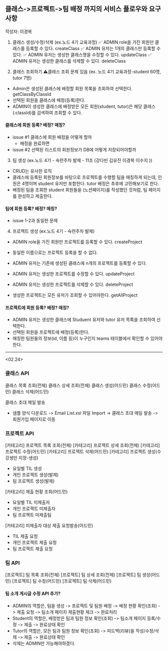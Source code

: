 ## 클래스->프로젝트->팀 배정 까지의 서비스 플로우와 요구사항

작성자: 이경복

1. 클래스 생성/수정/삭제 (ex.노드 4기 교육과정)
   ✅ ADMIN role을 가진 회원만 클래스를 등록할 수 있다. createClass
   ✅ ADMIN 유저는 1개의 클래스만 등록할 수 있다.
   ✅ ADMIN 유저는 생성한 클래스명을 수정할 수 있다. updateClass
   ✅ ADMIN 유저는 생성한 클래스를 삭제할 수 있다. deleteClass

2. 클래스 조회하기
   ⚠️클래스 조회 문제 있음 (ex. 노드 4기 교육과정-student 60명, tutor 7명)

- Admin은 생성된 클래스에 배정할 회원 목록을 조회하여 선택한다. getClassByClassId
- 선택된 회원을 클래스에 배정(등록)한다.
- ADMIN이 생성한 클래스에 배정받은 모든 회원(student, tutor)은 해당 클래스(:classId)를 검색하여 조회할 수 있다.

#### 클래스에 회원 등록? 배정? 매칭?

- issue #1 클래스에 회원 배정을 어떻게 할까
  - 배정을 완료하면
- issue #2 선택된 리스트의 회원정보가 DB에 어떻게 저장되어야할까

3. 팀 생성 (ex.노드 4기 - 숙련주차 발제 - 11조 (강다빈 김유진 이경복 이수지 ))

- CRUD는 유사한 로직
- 클레스에 등록된 회원정보를 바탕으로 프로젝트를 수행할 팀을 매칭하게 되는데, 인원은 4명이며 student 유저만 포함한다. tutor 배정은 추후에 고민해보기로 한다.
- 배정된 팀을 조회한 student 회원들을 (노션페이지)를 작성했던 것처럼, 팀 페이지를 완성하고 제출한다.

#### 팀에 회원 등록? 배정? 매칭?

- issue 1-2과 동일한 문제

4. 프로젝트 생성 (ex.노드 4기 - 숙련주차 발제)

- ADMIN role을 가진 회원만 프로젝트를 등록할 수 있다. createProject
- 동일한 이름으로는 프로젝트 등록을 할 수 없다.
- ADMIN 유저는 기존에 생성된 클래스에 n개의 프로젝트를 등록할 수 있다.
- ADMIN 유저는 생성한 프로젝트를 수정할 수 있다. updateProject
- ADMIN 유저는 생성한 프로젝트를 삭제할 수 있다. deleteProject

- 생성한 프로젝트는 모든 유저가 조회할 수 있어야한다. getAllProject

#### 프로젝트에 회원 등록? 배정? 매칭?

- ADMIN 유저는 생성한 클래스에 Studuent 유저와 tutor 유저 목록을 조회하여 선택한다.
- 선택된 회원을 프로젝트에 배정(등록)한다.
- 매칭한 팀원들의 정보(id, 이름 등)이 누구인지 teams 테이블에서 확인할 수 있어야한다.

---

<02.24>

### 클래스 API

클래스 목록 조회(전체)
클래스 상세 조회(전체)
클래스 생성(어드민)
클래스 수정(어드민)
클래스 삭제(어드민)

클래스 초대 메일 발송

- 샘플 양식 다운로드 -> Email List.xsl 파일 Import -> 클래스 초대 메일 발송 -> 회원가입 페이지로 이동

### 프로젝트 API

[카테고리] 프로젝트 목록 조회(전체)
[카테고리] 프로젝트 상세 조회(전체)
[카테고리] 프로젝트 수정(어드민)
[카테고리] 프로젝트 삭제(어드민)
[카테고리] 프로젝트 생성(수강생만 지정-생성)

- 요일별 TIL 생성
- 개인 프로젝트 생성(발제)
- 팀 프로젝트 생성(발제)

[카테고리] 제출 현황 조회(어드민)

- 요일별 TIL 미제출자
- 개인 프로젝트 미제출자
- 팀 프로젝트 미제출팀

[카테고리] 미제출자 대상 제출 요청발송(어드민)

- TIL 제출 요청
- 개인 프로젝트 제출 요청
- 팀 프로젝트 제출 요청

### 팀 API

[프로젝트] 팀 목록 조회(전체)
[프로젝트] 팀 상세 조회(전체)
[프로젝트] 팀 생성(어드민)
[프로젝트] 팀 수정(어드민)
[프로젝트] 팀 삭제(어드민)

#### 팀 소개 게시글 수정 API 추가?

- ADMIN의 역할은, 팀을 생성 -> 프로젝트 및 팀원 배정 -> 배정 현황 확인(조회) -> 제출 요청 -> 팀소개 페이지 제출현황 체크 -> 완료처리
- Student의 역할은, 배정받은 팀과 팀원 정보 확인(조회) -> 팀소개 페이지 등록/수정 -> 제출 -> 완료상태 확인
- Tutor의 역할은, 모든 팀과 팀원 정보 확인(조회) -> 피드백(리뷰)을 작성/수정/삭제 -> 제출 -> 완료상태 확인
- 삭제는 ADMIN만 가능해야하겠다.
